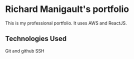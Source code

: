 # Richard Manigault's portfolio

This is my professional portfolio. It uses AWS and ReactJS.

## Technologies Used

Git and github
SSH
